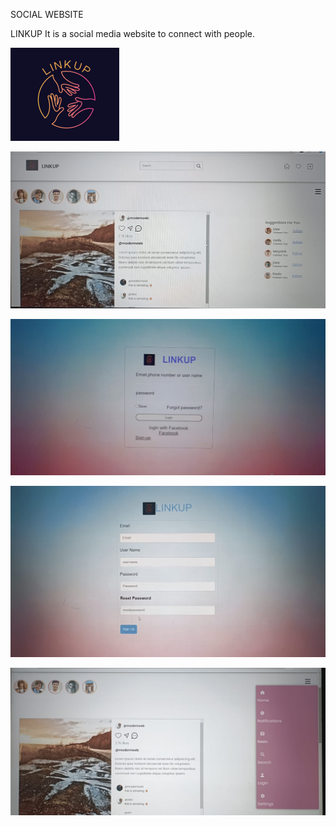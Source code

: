 SOCIAL WEBSITE

LINKUP
It is a social media website to connect with people.

![logo](logo1.png)

![home page](home.jpg)

![login page](login.jpg)

![signup page](signup.jpg)

![Main](content.jpg)
